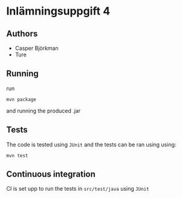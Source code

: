 # Inlämningsuppgift 4

## Authors

- Casper Björkman
- Ture

## Running

run

```shell
mvn package
```

and running the produced .jar

## Tests

The code is tested using `JUnit` and the tests can be ran using
using:

```shell
mvn test
```

## Continuous integration

CI is set upp to run the tests in `src/test/java` using `JUnit`
